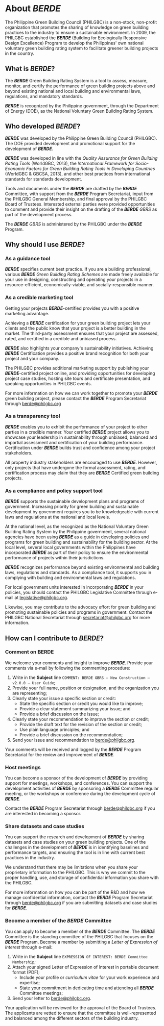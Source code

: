 # About _**BERDE**_

The Philippine Green Building Council (PHILGBC) is a non-stock, non-profit organization that promotes the sharing of knowledge on green building practices to the industry to ensure a sustainable environment.  In 2009, the PHILGBC established the _**BERDE**_ (Building for Ecologically Responsive Design Excellence) Program to develop the Philippines' own national voluntary green building rating system to facilitate greener building projects in the country.

## What is _**BERDE**_?
The _**BERDE**_ Green Building Rating System is a tool to assess, measure, monitor, and certify the performance of green building projects above and beyond existing national and local building and environmental laws, regulations, and mandatory standards.

_**BERDE**_ is recognized by the Philippine government, through the Department of Energy (DOE), as the National Voluntary Green Building Rating System.

## Who developed _**BERDE**_?
_**BERDE**_ was developed by the Philippine Green Building Council (PHILGBC).  The DOE provided development and promotional support for the development of _**BERDE**_.

_**BERDE**_ was developed in line with the _Quality Assurance for Green Building Rating Tools_ (WorldGBC, 2013), the _International Framework for Socio-Economic Factors for Green Building Rating Tools in Developing Countries_ (WorldGBC & GBCSA, 2013), and other best practices from international standards for standards development.

Tools and documents under the _**BERDE**_ are drafted by the _**BERDE**_ Committee, with support from the _**BERDE**_ Program Secretariat, input from the PHILGBC General Membership, and final approval by the PHILGBC Board of Trustees.  Interested external parties were provided opportunities to comment and provide their insight on the drafting of the _**BERDE** GBRS_ as part of the development process.

The _**BERDE** GBRS_ is administered by the PHILGBC under the _**BERDE**_ Program.

## Why should I use _**BERDE**_?
### As a guidance tool
_**BERDE**_ specifies current best practice. If you are a building professional, various _**BERDE** Green Building Rating Schemes_ are made freely available for your use in designing, constructing and operating your projects in a resource-efficient, economically-viable, and socially-responsible manner.

### As a credible marketing tool
Getting your projects _**BERDE**_-certified provides you with a positive marketing advantage.

Achieving a _**BERDE**_ certification for your green building project lets your clients and the public know that your project is a better building in the market.  The third-party assessment ensures that your project are assessed, rated, and certified in a credible and unbiased process.

_**BERDE**_ also highlights your company's sustainability initiatives.  Achieving _**BERDE**_ Certification provides a positive brand recognition for both your project and your company.

The PHILGBC provides additional marketing support by publishing your _**BERDE**_-certified project online, and providing opportunities for developing project case studies, hosting site tours and certificate presentation, and speaking opportunities in PHILGBC events.

<aside class="success">For more information on how we can work together to promote your <b><i>BERDE</i></b> green building project, please contact the <b><i>BERDE</i></b> Program Secretariat through <a href="mailto:berde@philgbc.org">berde@philgbc.org</a></aside>

### As a transparency tool
_**BERDE**_ enables you to exhibit the performance of your project to other parties in a credible manner. Your certified _**BERDE**_ project allows you to showcase your leadership in sustainability through unbiased, balanced and impartial assessment and certification of your building performance. Certification under _**BERDE**_ builds trust and confidence among your project stakeholders.

<aside class="warning">All property industry stakeholders are encouraged to use <b><i>BERDE</i></b>.  However, only projects that have undergone the formal assessment, rating, and certification process may claim that they are <b><i>BERDE</i></b> Certified green building projects.</aside>

### As a compliance and policy support tool
_**BERDE**_ supports the sustainable development plans and programs of government. Increasing priority for green building and sustainable development by government requires you to be knowledgeable with current laws and regulations at the national and local levels.

At the national level, as the recognized as the National Voluntary Green Building Rating System by the Philippine government, several national agencies have been using _**BERDE**_ as a guide in developing policies and programs for green building and sustainability for the building sector.  At the local level, several local governments within the Philippines have incorporated _**BERDE**_ as part of their policy to ensure the environmental performance of projects within their jurisdictions.

_**BERDE**_ recognizes performance beyond existing environmental and building laws, regulations and standards. As a compliance tool, it supports you in complying with building and environmental laws and regulations.

<aside class="info"><p>For local government units interested in incorporating <b><i>BERDE</i></b> in your policies, you should contact the PHILGBC Legislative Committee through e-mail at <a href="mailto:legislative@philgbc.org">legislative@philgbc.org</a>.</p>

<p>Likewise, you may contribute to the advocacy effort for green building and promoting sustainable policies and programs in government. Contact the PHILGBC National Secretariat through <a href="mailto:secretariat@philgbc.org">secretariat@philgbc.org</a> for more information.</p></aside>

## How can I contribute to _**BERDE**_?
### Comment on BERDE
We welcome your comments and insight to improve _**BERDE**_.  Provide your comments via e-mail by following the commenting procedure:

1. Write in the **Subject** line `COMMENT: BERDE GBRS – New Construction – v2.0.0 – User Guide`;
2. Provide your full name, position or designation, and the organization you are representing;
3. Clearly state your issue a specific section or credit:
    * State the specific section or credit you would like to improve;
    * Provide a clear statement summarizing your issue; and
    * Provide a brief discussion on the issue;
4. Clearly state your recommendation to improve the section or credit;
    * Provide the draft text for the revision of the section or credit;
    * Use plain language principles; and
    * Provide a brief discussion on the recommendation;
5. Send your issue and recommendation to [berde@philgbc.org](mailto:berde@philgbc.org).

Your comments will be received and logged by the _**BERDE**_ Program Secretariat for the review and improvement of _**BERDE**_.

### Host meetings
You can become a sponsor of the development of _**BERDE**_ by providing support for meetings, workshops, and conferences.  You can support the development activities of _**BERDE**_ by sponsoring a _**BERDE**_ Committee regular meeting, or the workshops or conference during the development cycle of _**BERDE**_.

<aside class="info"><p>Contact the <b><i>BERDE</i></b> Program Secretariat through <a href="mailto:berde@philgbc.org">berde@philgbc.org</a> if you are interested in becoming a sponsor.</p></aside>

### Share datasets and case studies
You can support the research and development of _**BERDE**_ by sharing datasets and case studies on your green building projects.  One of the challenges in the development of _**BERDE**_ is in identifying baselines and performance targets, and ensuring the tool is in line with current best practices in the industry.

We understand that there may be limitations when you share your proprietary information to the PHILGBC.  This is why we commit to the proper handling, use, and storage of confidential information you share with the PHILGBC.

<aside class="info"><p>For more information on how you can be part of the R&D and how we manage confidential information, contact the <b><i>BERDE</i></b> Program Secretariat through <a href="mailto:berde@philgbc.org">berde@philgbc.org</a> if you are submitting datasets and case studies for <b><i>BERDE</i></b>.  </p></aside>

### Become a member of the _**BERDE**_ Committee
You can apply to become a member of the _**BERDE**_ Committee.  The _**BERDE**_ Committee is the standing committee of the PHILGBC that focuses on the _**BERDE**_ Program.  Become a member by submitting a _Letter of Expression of Interest_ through e-mail:

1. Write in the **Subject** line `EXPRESSION OF INTEREST: BERDE Committee Membership`;
2. Attach your signed Letter of Expression of Interest in portable document format (PDF);
    * Include your profile or _curriculum vitae_ for your work experience and expertise;
    * State your commitment in dedicating time and attending all _**BERDE**_ Committee meetings;
3. Send your letter to [berde@philgbc.org](mailto:berde@philgbc.org).

Your application will be reviewed for the approval of the Board of Trustees.  The applicants are vetted to ensure that the committee is well-represented and balanced among the different sectors of the building industry.
